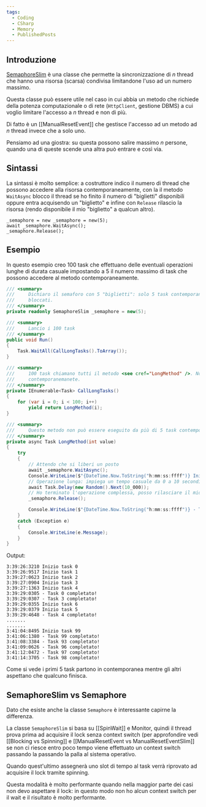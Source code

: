 ```yaml
---
tags:
  - Coding
  - CSharp
  - Memory
  - PublishedPosts
---
```

## Introduzione

[SemaphoreSlim](https://docs.microsoft.com/en-us/dotnet/api/system.threading.semaphoreslim?view=net-6.0) è una classe che permette la sincronizzazione di _n_ thread che hanno una risorsa (scarsa) condivisa limitandone l'uso ad un numero massimo.

Questa classe può essere utile nel caso in cui abbia un metodo che richiede della potenza computazionale o di rete (`HttpClient`, gestione DBMS) a cui voglio limitare l'accesso a _n_ thread e non di più.

Di fatto è un [[ManualResetEvent]] che gestisce l'accesso ad un metodo ad _n_ thread invece che a solo uno.

Pensiamo ad una giostra: su questa possono salire massimo _n_ persone, quando una di queste scende una altra può entrare e così via.

## Sintassi

La sintassi è molto semplice: a costruttore indico il numero di thread che possono accedere alla risorsa contemporaneamente, con la il metodo `WaitAsync` blocco il thread se ho finito il numero di "biglietti" disponibili oppure entra acquisendo un "biglietto" e infine con `Release` rilascio la risorsa (rendo disponibile il mio "biglietto" a qualcun altro).
```Csharp
_semaphore = new _semaphore = new(5);
await _semaphore.WaitAsync();
_semaphore.Release();
```
## Esempio

In questo esempio creo 100 task che effettuano delle eventuali operazioni lunghe di durata casuale impostando a 5 il numero massimo di task che possono accedere al metodo contemporaneamente.
```csharp
/// <summary>
///     Dichiaro il semaforo con 5 "biglietti": solo 5 task contemporaneamente possono accere al metodo prima di essere
///     bloccati.
/// </summary>
private readonly SemaphoreSlim _semaphore = new(5);

/// <summary>
///     Lancio i 100 task
/// </summary>
public void Run()
{
    Task.WaitAll(CallLongTasks().ToArray());
}

/// <summary>
///     100 task chiamano tutti il metodo <see cref="LongMethod" />. Non voglio però che più di 5 ci possano accedere
///     contemporanemanete.
/// </summary>
private IEnumerable<Task> CallLongTasks()
{
    for (var i = 0; i < 100; i++)
        yield return LongMethod(i);
}

/// <summary>
///     Questo metodo non può essere eseguito da più di 5 task contemporaneamente.
/// </summary>
private async Task LongMethod(int value)
{
    try
    {
        // Attendo che si liberi un posto
        await _semaphore.WaitAsync();
        Console.WriteLine($"{DateTime.Now.ToString("h:mm:ss:ffff")} Inizio task {value}");
        // Operazione lunga: impiega un tempo casuale da 0 a 10 secondi
        await Task.Delay(new Random().Next(10_000));
        // Ho terminato l'operazione complessa, posso rilasciare il mio biglietto a qualcun altro.
        _semaphore.Release();

        Console.WriteLine($"{DateTime.Now.ToString("h:mm:ss:ffff")} - Task {value} completato!");
    }
    catch (Exception e)
    {
        Console.WriteLine(e.Message);
    }
}
```
Output:
```
3:39:26:3210 Inizio task 0
3:39:26:9517 Inizio task 1
3:39:27:0623 Inizio task 2
3:39:27:0904 Inizio task 3
3:39:27:1363 Inizio task 4
3:39:29:0305 - Task 0 completato!
3:39:29:0307 - Task 3 completato!
3:39:29:0355 Inizio task 6
3:39:29:0379 Inizio task 5
3:39:29:4648 - Task 4 completato!
.......
.......
3:41:04:8495 Inizio task 99
3:41:06:1380 - Task 99 completato!
3:41:08:3384 - Task 93 completato!
3:41:09:0626 - Task 96 completato!
3:41:12:0472 - Task 97 completato!
3:41:14:3705 - Task 98 completato!
```
Come si vede i primi 5 task partono in contemporanea mentre gli altri aspettano che qualcuno finisca.

## SemaphoreSlim vs Semaphore

Dato che esiste anche la classe `Semaphore` è interessante capirne la differenza.

La classe `SemaphoreSlim` si basa su [[SpinWait]] e Monitor, quindi il thread prova prima ad acquisire il lock senza context switch (per approfondire vedi [[Blocking vs Spinning]] e [[ManualResetEvent vs ManualResetEventSlim]] se non ci riesce entro poco tempo viene effettuato un context switch passando la passando la palla al sistema operativo.

Quando quest'ultimo assegnerà uno slot di tempo al task verrà riprovato ad acquisire il lock tramite spinning.

Questa modalità è molto performante quando nella maggior parte dei casi non devo aspettare il lock: in questo modo non ho alcun context switch per il wait e il risultato è molto performante.
